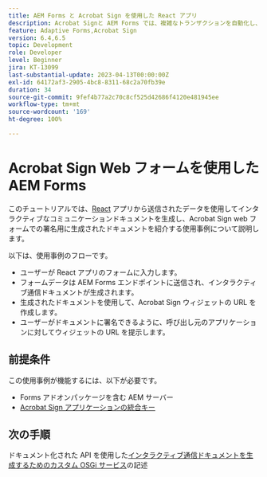 ```yaml
---
title: AEM Forms と Acrobat Sign を使用した React アプリ
description: Acrobat Signと AEM Forms では、複雑なトランザクションを自動化し、シームレスなデジタルエクスペリエンスの一環として法的な電子サインを含めることができます。
feature: Adaptive Forms,Acrobat Sign
version: 6.4,6.5
topic: Development
role: Developer
level: Beginner
jira: KT-13099
last-substantial-update: 2023-04-13T00:00:00Z
exl-id: 64172af3-2905-4bc8-8311-68c2a70fb39e
duration: 34
source-git-commit: 9fef4b77a2c70c8cf525d42686f4120e481945ee
workflow-type: tm+mt
source-wordcount: '169'
ht-degree: 100%

---
```


# Acrobat Sign Web フォームを使用した AEM Forms


このチュートリアルでは、[React](https://react.dev/) アプリから送信されたデータを使用してインタラクティブなコミュニケーションドキュメントを生成し、Acrobat Sign web フォームでの署名用に生成されたドキュメントを紹介する使用事例について説明します。

以下は、使用事例のフローです。

* ユーザーが React アプリのフォームに入力します。
* フォームデータは AEM Forms エンドポイントに送信され、インタラクティブ通信ドキュメントが生成されます。
* 生成されたドキュメントを使用して、Acrobat Sign ウィジェットの URL を作成します。
* ユーザーがドキュメントに署名できるように、呼び出し元のアプリケーションに対してウィジェットの URL を提示します。

## 前提条件

この使用事例が機能するには、以下が必要です。

* Forms アドオンパッケージを含む AEM サーバー
* [Acrobat Sign アプリケーションの統合キー](https://helpx.adobe.com/sign/kb/how-to-create-an-integration-key.html)

## 次の手順

ドキュメント化された API を使用した[インタラクティブ通信ドキュメントを生成するためのカスタム OSGi サービス](./create-ic-document.md)の記述

